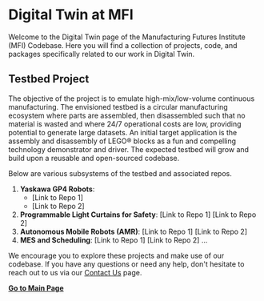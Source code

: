 # Digital Twin at MFI

Welcome to the Digital Twin page of the Manufacturing Futures Institute (MFI) Codebase. Here you will find a collection of projects, code, and packages specifically related to our work in Digital Twin.

## Testbed Project

The objective of the project is to emulate high-mix/low-volume continuous manufacturing. The envisioned testbed is a circular manufacturing ecosystem where parts are assembled, then disassembled such that no material is wasted and where 24/7 operational costs are low, providing potential to generate large datasets. An initial target application is the assembly and disassembly of LEGO® blocks as a fun and compelling technology demonstrator and driver. The expected testbed will grow and build upon a reusable and open-sourced codebase.

Below are various subsystems of the testbed and associated repos.

1. **Yaskawa GP4 Robots**:
    - [Link to Repo 1]
    - [Link to Repo 2]
3. **Programmable Light Curtains for Safety**: [Link to Repo 1] [Link to Repo 2]
4. **Autonomous Mobile Robots (AMR)**: [Link to Repo 1] [Link to Repo 2]
5. **MES and Scheduling**: [Link to Repo 1] [Link to Repo 2]
...

We encourage you to explore these projects and make use of our codebase. If you have any questions or need any help, don't hesitate to reach out to us via our [Contact Us](CONTACT.md) page.

<!-- ## Get Involved

If you're interested in contributing to our work in digital twin, we would love to hear from you! Please check out our [Contribution Guidelines](CONTRIBUTION.md) for information on how to get started.

Thank you for your interest in our work in Digital Twin. We look forward to your collaboration as we continue to innovate in this field.

Stay updated with our latest projects and code releases by subscribing to our newsletter. [Subscribe Here](SUBSCRIPTION.md).
-->

[**Go to Main Page**](https://github.com/cmu-mfi/)
